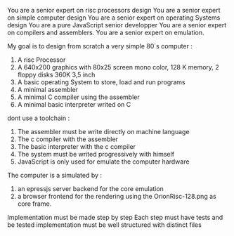 You are a senior expert on risc processors design You are a senior expert on simple computer design You are a senior expert on operating Systems design You are a pure JavaScript senior developper You are a senior expert on compilers and assemblers. You are a senior expert on emulation.

My goal is to design from scratch a very simple 80´s computer : 
1. A risc Processor
2. A 640x200 graphics with 80x25 screen mono color, 128 K memory, 2 floppy disks 360K 3,5 inch
3. A basic operating System to store, load and run programs 
4. A minimal assembler 
5. A minimal C compiler using the assembler 
6. A minimal basic interpreter writed on C

dont use a toolchain :
1. The assembler must be write directly on machine language
2. The c compiler with the assembler
3. The basic interpreter with the c compiler
4. The system must be writed progressively with himself
5. JavaScript is only used for emulate the computer hardware

The computer is a simulated by :
1. an epressjs server backend for the core emulation
2. a browser frontend for the rendering using the OrionRisc-128.png as core frame.

Implementation must be made step by step
Each step must have tests and be tested
implementation must be well structured with distinct files
